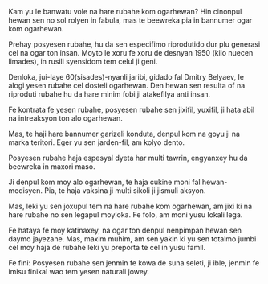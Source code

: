 Kam yu le banwatu vole na hare rubahe kom ogarhewan? Hin cinonpul hewan sen no sol rolyen in fabula, mas te beewreka pia in bannumer ogar kom ogarhewan.

Prehay posyesen rubahe, hu da sen especifimo riprodutido dur plu generasi cel na ogar ton insan. Moyto le xoru fe xoru de desnyan 1950 (kilo nuecen limades), in rusili syensidom tem celul ji geni. 

Denloka, jui-laye 60(sisades)-nyanli jaribi, gidado fal Dmitry Belyaev, le alogi yesen rubahe cel dosteli ogarhewan. Den hewan sen resulta of na riproduti rubahe hu da hare minim fobi ji atakefilya anti insan.

Fe kontrata fe yesen rubahe, posyesen rubahe sen jixifil, yuxifil, ji hata abil na intreaksyon ton alo ogarhewan.

Mas, te haji hare bannumer garizeli konduta, denpul kom na goyu ji na marka teritori. Eger yu sen jarden-fil, am kolyo dento.

Posyesen rubahe haja espesyal dyeta har multi tawrin, engyanxey hu da beewreka in maxori maso. 

Ji denpul kom moy alo ogarhewan, te haja cukine moni fal hewan-medisyen. Pia, te haja vaksina ji multi sikoli ji jismuli aksyon.

Mas, leki yu sen joxupul tem na hare rubahe kom ogarhewan, am jixi ki na hare rubahe no sen legapul moyloka. Fe folo, am moni yusu lokali lega.

Fe hataya fe moy katinaxey, na ogar ton denpul nenpimpan hewan sen daymo jayezane. Mas, maxim muhim, am sen yakin ki yu sen totalmo jumbi cel moy haja de rubahe leki yu preporta te cel in yusu famil.

Fe fini: Posyesen rubahe sen jenmin fe kowa de suna seleti, ji ible, jenmin fe imisu finikal wao tem yesen naturali jowey.
